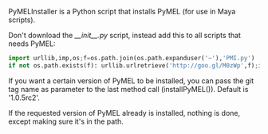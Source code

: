 PyMELInstaller is a Python script that installs PyMEL (for use in Maya scripts).

Don't download the *\_\_init\_\_.py* script, instead add this to all scripts that needs PyMEL:
```python
import urllib,imp,os;f=os.path.join(os.path.expanduser('~'),'PMI.py')
if not os.path.exists(f): urllib.urlretrieve('http://goo.gl/M0zWp',f);imp.load_source('pmi',f).installPyMEL()
```

If you want a certain version of PyMEL to be installed, you can pass the git tag name as parameter to the last method call (installPyMEL()).
Default is '1.0.5rc2'.

If the requested version of PyMEL already is installed, nothing is done, except making sure it's in the path.